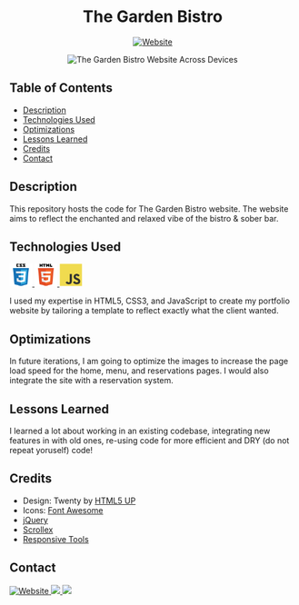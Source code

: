 <h1 align="center">The Garden Bistro</h1>

<p align="center"> 
  <a href="https://gardenbistro.netlify.app/" target="blank">
    <img src="https://img.shields.io/badge/Live_Website_Here-625095?&style=for-the-badge" alt="Website">
  </a>
</p>

<p align="center">
	<img width="900" alt="The Garden Bistro Website Across Devices" src="https://github.com/raisa-d/gardenBistro/assets/144272001/021fff3a-cd14-4073-8667-d3010a757930">
</p>

## Table of Contents
- [Description](#description)
- [Technologies Used](#technologies-used)
- [Optimizations](#optimizations)
- [Lessons Learned](#lessons-learned)
- [Credits](#credits)
- [Contact](#contact)

## Description
This repository hosts the code for The Garden Bistro website. The website aims to reflect the enchanted and relaxed vibe of the bistro & sober bar.

## Technologies Used
<a href="https://www.w3schools.com/css/" target="_blank" rel="noreferrer"> 
	<img src="https://raw.githubusercontent.com/devicons/devicon/master/icons/css3/css3-original-wordmark.svg" alt="css3" width="40" height="40"/> 
</a> 
<a href="https://www.w3.org/html/" target="_blank" rel="noreferrer"> 
	<img src="https://raw.githubusercontent.com/devicons/devicon/master/icons/html5/html5-original-wordmark.svg" alt="html5" width="40" height="40"/> 
</a>
<a href="https://developer.mozilla.org/en-US/docs/Web/JavaScript" target="_blank" rel="noreferrer"> 
    <img src="https://raw.githubusercontent.com/devicons/devicon/master/icons/javascript/javascript-original.svg" alt="javascript" width="40" height="40"/> 
</a> 
<p>I used my expertise in HTML5, CSS3, and JavaScript to create my portfolio website by tailoring a template to reflect exactly what the client wanted.</p>

## Optimizations
<p>In future iterations, I am going to optimize the images to increase the page load speed for the home, menu, and reservations pages. I would also integrate the site with a reservation system.</p>

## Lessons Learned
<p>I learned a lot about working in an existing codebase, integrating new features in with old ones, re-using code for more efficient and DRY (do not repeat yoruself) code!</p>

## Credits
<ul>
	<li>Design: Twenty by <a href="https://html5up.net/">HTML5 UP</a></li>
	<li>Icons: <a href="https://fontawesome.com/">Font Awesome</a></li>
	<li><a href="https://jquery.com/">jQuery</a></li>
	<li><a href="https://scrollex-docs.vercel.app/">Scrollex</a></li>
	<li><a href="https://github.com/ajlkn/responsive-tools">Responsive Tools</a></li>
</ul>

## Contact
<p> 
  <a href="https://rai-dorzback.netlify.app/" target="blank">
    <img src="https://img.shields.io/badge/Website-563d7c?&style=for-the-badge" alt="Website">
  </a>
  <a href="https://www.linkedin.com/in/raisa-d/">
    <img src="https://img.shields.io/badge/LinkedIn-046E6D?logo=linkedin&style=for-the-badge">
  </a>
  <a href="https://linktr.ee/rai.dorzback" target="blank">
    <img src="https://img.shields.io/badge/Linktree-563d7c?logo=twitter&style=for-the-badge&logoColor=white"/>
  </a> 
</p>
